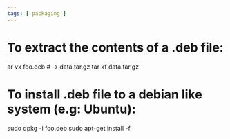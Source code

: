 ```yaml
---
tags: [ packaging ]
---
```

# To extract the contents of a .deb file:
ar vx foo.deb  # -> data.tar.gz
tar xf data.tar.gz

# To install .deb file to a debian like system (e.g: Ubuntu):
sudo dpkg -i foo.deb
sudo apt-get install -f
